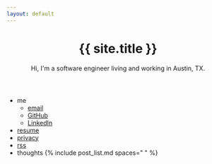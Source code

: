 ```yaml
---
layout: default
---
```


<header>
  <h1>{{ site.title }}</h1>
  <p>Hi, I'm a software engineer living and working in Austin, TX.</p>
</header>

* me
    * [email](mailto:me@jacob-swanson.com)
    * [GitHub](https://github.com/jacob-swanson)
    * [LinkedIn](https://www.linkedin.com/in/jacob-swanson-1a1660a3/)
* [resume](/resume.html)
* [privacy](/privacy.html)
* [rss](/feed.xml)
* thoughts
  {% include post_list.md spaces="  " %}
